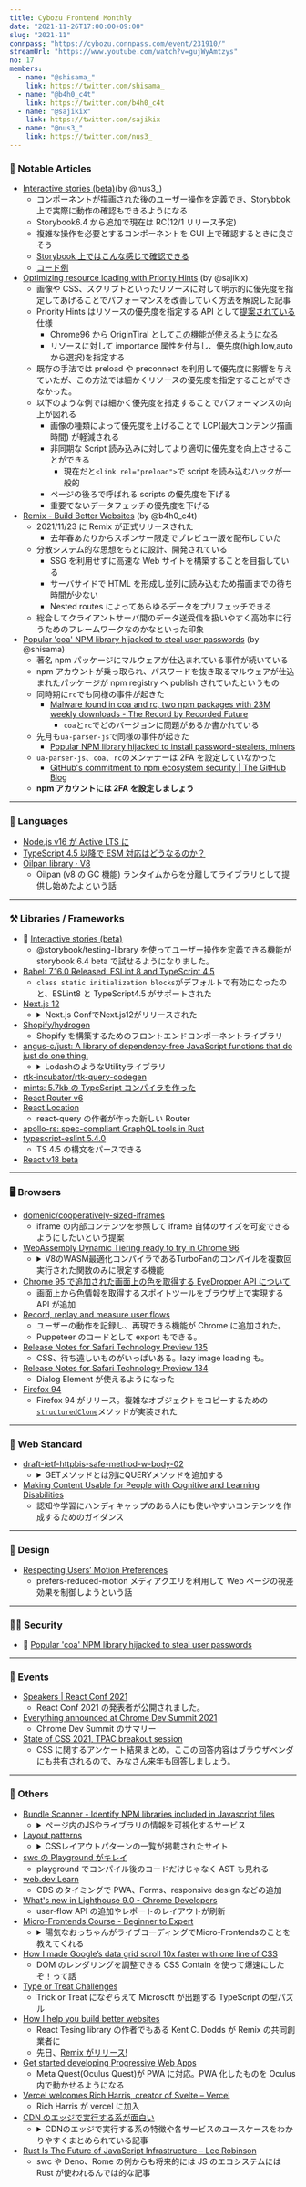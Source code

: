 ```yaml
---
title: Cybozu Frontend Monthly
date: "2021-11-26T17:00:00+09:00"
slug: "2021-11"
connpass: "https://cybozu.connpass.com/event/231910/"
streamUrl: "https://www.youtube.com/watch?v=gujWyAmtzys"
no: 17
members:
  - name: "@shisama_"
    link: https://twitter.com/shisama_
  - name: "@b4h0_c4t"
    link: https://twitter.com/b4h0_c4t
  - name: "@sajikix"
    link: https://twitter.com/sajikix
  - name: "@nus3_"
    link: https://twitter.com/nus3_
---
```


### 👀 Notable Articles

- [Interactive stories (beta)](https://storybook.js.org/blog/interactive-stories-beta/)(by @nus3\_)
  - コンポーネントが描画された後のユーザー操作を定義でき、Storybbok 上で実際に動作の確認もできるようになる
  - Storybook6.4 から追加で現在は RC(12/1 リリース予定)
  - 複雑な操作を必要とするコンポーネントを GUI 上で確認するときに良さそう
  - [Storybook 上ではこんな感じで確認できる](https://nus3.github.io/p-storybook/?path=/story/components-examplecomponent--default)
  - [コード例](https://github.com/nus3/p-storybook/blob/main/src/components/ExampleComponent/index.stories.tsx)
- [Optimizing resource loading with Priority Hints](https://web.dev/priority-hints/) (by @sajikix)
  - 画像や CSS、スクリプトといったリソースに対して明示的に優先度を指定してあげることでパフォーマンスを改善していく方法を解説した記事
  - Priority Hints はリソースの優先度を指定する API として[提案されている](https://wicg.github.io/priority-hints/)仕様
    - Chrome96 から OriginTiral として[この機能が使えるようになる](https://developer.chrome.com/blog/new-in-chrome-96/#pri-hints)
    - リソースに対して importance 属性を付与し、優先度(high,low,auto から選択)を指定する
  - 既存の手法では preload や preconnect を利用して優先度に影響を与えていたが、この方法では細かくリソースの優先度を指定することができなかった。
  - 以下のような例では細かく優先度を指定することでパフォーマンスの向上が図れる
    - 画像の種類によって優先度を上げることで LCP(最大コンテンツ描画時間) が軽減される
    - 非同期な Script 読み込みに対してより適切に優先度を向上させることができる
      - 現在だと`<link rel="preload">`で script を読み込むハックが一般的
    - ページの後ろで呼ばれる scripts の優先度を下げる
    - 重要でないデータフェッチの優先度を下げる
- [Remix - Build Better Websites](https://remix.run/) (by @b4h0_c4t)
  - 2021/11/23 に Remix が正式リリースされた
    - 去年春あたりからスポンサー限定でプレビュー版を配布していた
  - 分散システム的な思想をもとに設計、開発されている
    - SSG を利用せずに高速な Web サイトを構築することを目指している
    - サーバサイドで HTML を形成し並列に読み込むため描画までの待ち時間が少ない
    - Nested routes によってあらゆるデータをプリフェッチできる
  - 総合してクライアントサーバ間のデータ送受信を扱いやすく高効率に行うためのフレームワークなのかなといった印象
- [Popular 'coa' NPM library hijacked to steal user passwords](https://www.bleepingcomputer.com/news/security/popular-coa-npm-library-hijacked-to-steal-user-passwords/) (by @shisama)
  - 著名 npm パッケージにマルウェアが仕込まれている事件が続いている
  - npm アカウントが乗っ取られ、パスワードを抜き取るマルウェアが仕込まれたパッケージが npm registry へ publish されていたというもの
  - 同時期に`rc`でも同様の事件が起きた
    - [Malware found in coa and rc, two npm packages with 23M weekly downloads - The Record by Recorded Future](https://therecord.media/malware-found-in-coa-and-rc-two-npm-packages-with-23m-weekly-downloads/)
      - `coa`と`rc`でどのバージョンに問題があるか書かれている
  - 先月も`ua-parser-js`で同様の事件が起きた
    - [Popular NPM library hijacked to install password-stealers, miners](https://www.bleepingcomputer.com/news/security/popular-npm-library-hijacked-to-install-password-stealers-miners/)
  - `ua-parser-js`、`coa`、`rc`のメンテナーは 2FA を設定していなかった
    - [GitHub's commitment to npm ecosystem security | The GitHub Blog](https://github.blog/2021-11-15-githubs-commitment-to-npm-ecosystem-security/)
  - **npm アカウントには 2FA を設定しましょう**

---

### 💬 Languages

<!-- baho -->

- [Node.js v16 が Active LTS に](https://nodejs.org/en/about/releases/)
- [TypeScript 4.5 以降で ESM 対応はどうなるのか？](https://zenn.dev/teppeis/articles/2021-10-typescript-45-esm)
- [Oilpan library · V8](https://v8.dev/blog/oilpan-library)
  - Oilpan (v8 の GC 機能) ランタイムからを分離してライブラリとして提供し始めたよという話

---

### ⚒️ Libraries / Frameworks

<!-- baho -->

- 👀 [Interactive stories (beta)](https://storybook.js.org/blog/interactive-stories-beta/)
  - @storybook/testing-library を使ってユーザー操作を定義できる機能が storybook 6.4 beta で試せるようになりました。
- [Babel: 7.16.0 Released: ESLint 8 and TypeScript 4.5](https://babeljs.io/blog/2021/10/29/7.16.0)
  - `class static initialization blocks`がデフォルトで有効になったのと、ESLint8 と TypeScript4.5 がサポートされた
- [Next.js 12](https://nextjs.org/blog/next-12)
  - <details><summary>Next.js ConfでNext.js12がリリースされた</summary>コンパイラにSWC、Middlewareの追加、React18のサポート、React Server Componentsなど盛りだくさんの機能が追加された</details>
- [Shopify/hydrogen](https://hydrogen.shopify.dev/)
  - Shopify を構築するためのフロントエンドコンポーネントライブラリ
- [angus-c/just: A library of dependency-free JavaScript functions that do just do one thing.](https://github.com/angus-c/just)
  - <details><summary>LodashのようなUtilityライブラリ</summary>個々の関数ごとに依存に追加可能で、zero-dependency & TypeScript 型定義を含む。 Lodashとの違いは何？という説明もちゃんと用意されてた（https://github.com/angus-c/just/blob/master/TRADEOFFS.md）</details>
- [rtk-incubator/rtk-query-codegen](https://github.com/rtk-incubator/rtk-query-codegen)
- [mints: 5.7kb の TypeScript コンパイラを作った](https://zenn.dev/mizchi/articles/minimum-tsc-mints)
- [React Router v6](https://remix.run/blog/react-router-v6)
- [React Location](https://react-location.tanstack.com/overview)
  - react-query の作者が作った新しい Router
- [apollo-rs: spec-compliant GraphQL tools in Rust](https://www.apollographql.com/blog/announcement/tooling/apollo-rs-graphql-tools-in-rust/)
- [typescript-eslint 5.4.0](https://github.com/typescript-eslint/typescript-eslint/releases/tag/v5.4.0)
  - TS 4.5 の構文をパースできる
- [React v18 beta](https://twitter.com/reactjs/status/1460380211262930948?s=20)

---

### 🖥 Browsers

<!-- saji -->

- [domenic/cooperatively-sized-iframes](https://github.com/domenic/cooperatively-sized-iframes)
  - iframe の内部コンテンツを参照して iframe 自体のサイズを可変できるようにしたいという提案
- [WebAssembly Dynamic Tiering ready to try in Chrome 96](https://v8.dev/blog/wasm-dynamic-tiering)
  - <details><summary>V8のWASM最適化コンパイラであるTurboFanのコンパイルを複数回実行された関数のみに限定する機能</summary>V8のWASMのコンパイラにはLiftoffというベースコンパイラと、TurboFanという最適化コンパイラの2種類がある。今までのコンパイルでは「Liftoffでベースコンパイル」 → 「モジュール全体をTurboFanによってバックグラウンドですぐに再度コンパイル」という流れだったが、後者の最適化コンパイルを使用頻度の高いものに限定し、パフォーマンスの向上を図るというもの。</details>
- [Chrome 95 で追加された画面上の色を取得する EyeDropper API について](https://cybozu.github.io/frontend-expert/posts/eyedropper-api)
  - 画面上から色情報を取得するスポイトツールをブラウザ上で実現する API が追加
- [Record, replay and measure user flows](https://developer.chrome.com/docs/devtools/recorder/)
  - ユーザーの動作を記録し、再現できる機能が Chrome に追加された。
  - Puppeteer のコードとして export もできる。
- [Release Notes for Safari Technology Preview 135](https://webkit.org/blog/12040/release-notes-for-safari-technology-preview-135/)
  - CSS、待ち遠しいものがいっぱいある。lazy image loading も。
- [Release Notes for Safari Technology Preview 134](https://webkit.org/blog/12033/release-notes-for-safari-technology-preview-134/)
  - Dialog Element が使えるようになった
- [Firefox 94](https://www.mozilla.org/en-US/firefox/94.0/releasenotes/)
  - Firefox 94 がリリース。複雑なオブジェクトをコピーするための[`structuredClone`](https://developer.mozilla.org/en-US/docs/Web/API/structuredClone)メソッドが実装された

---

### 📏 Web Standard

<!-- saji -->

- [draft-ietf-httpbis-safe-method-w-body-02](https://datatracker.ietf.org/doc/html/draft-ietf-httpbis-safe-method-w-body-02/)
  - <details><summary>GETメソッドとは別にQUERYメソッドを追加する</summary>サーバーサイドへ任意のクエリを送信して情報を取得するためのHTTPメソッドが提案されている。具体的には、`selct surname, givenname, email limit 10`のようなクエリをcontentsに入れて送信できる。このメソッドを使うことで複雑なクエリを表現しつつ安全で冪等なリクエストが可能になる。</details>
- [Making Content Usable for People with Cognitive and Learning Disabilities](https://www.w3.org/TR/coga-usable/)
  - 認知や学習にハンディキャップのある人にも使いやすいコンテンツを作成するためのガイダンス

---

### 🎨 Design

<!-- hirano -->

- [Respecting Users’ Motion Preferences](https://www.smashingmagazine.com/2021/10/respecting-users-motion-preferences/)
  - prefers-reduced-motion メディアクエリを利用して Web ページの視差効果を制御しようという話

---

### 👮‍♀️ Security

<!-- hirano -->

- 👀 [Popular 'coa' NPM library hijacked to steal user passwords](https://www.bleepingcomputer.com/news/security/popular-coa-npm-library-hijacked-to-steal-user-passwords/)

---

### 📅 Events

<!-- hirano -->

- [Speakers | React Conf 2021](https://conf.reactjs.org/speakers)
  - React Conf 2021 の発表者が公開されました。
- [Everything announced at Chrome Dev Summit 2021](https://web.dev/cds2021-updates/)
  - Chrome Dev Summit のサマリー
- [State of CSS 2021, TPAC breakout session](https://docs.google.com/presentation/d/1FIMa9TXTdGusG_oJBtMmQLSyOuF0xgHsrvn7CKZH7Yw/edit?resourcekey=0-cFnhzvjncEEQaOB426PXnw#slide=id.gf91e504777_0_292)
  - CSS に関するアンケート結果まとめ。ここの回答内容はブラウザベンダにも共有されるので、みなさん来年も回答しましょう。

---

### 🦆 Others

<!-- nus3 -->

- [Bundle Scanner - Identify NPM libraries included in Javascript files](https://bundlescanner.com/)
  - <details><summary>ページ内のJSやライブラリの情報を可視化するサービス</summary>指定したWebページ内で読み込まれているJavaScriptファイルやライブラリのファイルサイズや読み込み元ホスト名を一覧表示できるサイト</detaills>
- [Layout patterns](https://web.dev/patterns/layout/)
  - <details><summary>CSSレイアウトパターンの一覧が掲載されたサイト</summary>Chrome Dev Summitの動画  (https://youtu.be/dhrX_biPH8c) の中で紹介されてたやつ。gridやflexboxを使って、少ない記述量で画面のレイアウトやカードコンポーネントのような実装パターンを紹介してる。Super centeredってパターンが必殺技っぽくてかっこいい。</details>
- [swc の Playground がキレイ](https://play.swc.rs/)
  - playground でコンパイル後のコードだけじゃなく AST も見れる
- [web.dev Learn](https://web.dev/learn/)
  - CDS のタイミングで PWA、Forms、responsive design などの追加
- [What's new in Lighthouse 9.0 - Chrome Developers](https://developer.chrome.com/blog/lighthouse-9-0/)
  - user-flow API の追加やレポートのレイアウトが刷新
- [Micro-Frontends Course - Beginner to Expert](https://youtu.be/lKKsjpH09dU)
  - <details><summary>陽気なおっちゃんがライブコーディングでMicro-Frontendsのことを教えてくれる</summary>ボイラープレートのcliが用意されているので、webpackのModule Federationを簡単に試せるようになっててヨキでした</details>
- [How I made Google’s data grid scroll 10x faster with one line of CSS](https://medium.com/@johan.isaksson/how-i-made-googles-data-grid-scroll-10x-faster-with-one-line-of-css-78cb1e8d9cb1)
  - DOM のレンダリングを調整できる CSS Contain を使って爆速にしたぞ！って話
- [Type or Treat Challenges](https://devblogs.microsoft.com/typescript/type-treat-2021-day-1/)
  - Trick or Treat になぞらえて Microsoft が出題する TypeScript の型パズル
- [How I help you build better websites](https://kentcdodds.com/blog/how-i-help-you-build-better-websites)
  - React Tesing library の作者でもある Kent C. Dodds が Remix の共同創業者に
  - 先日、[Remix がリリース!](https://remix.run/)
- [Get started developing Progressive Web Apps](https://developer.oculus.com/pwa)
  - Meta Quest(Oculus Quest)が PWA に対応。PWA 化したものを Oculus 内で動かせるようになる
- [Vercel welcomes Rich Harris, creator of Svelte – Vercel](https://vercel.com/blog/vercel-welcomes-rich-harris-creator-of-svelte)
  - Rich Harris が vercel に加入
- [CDN のエッジで実行する系が面白い](https://yusukebe.com/posts/2021/functions-at-edge/)
  - <details><summary>CDNのエッジで実行する系の特徴や各サービスのユースケースをわかりやすくまとめられている記事</summary>Edge FunctionsやCloudflare Workers、Fastly Compute@Edgeなどを使ったコードのサンプルも含めて説明されている</details>
- [Rust Is The Future of JavaScript Infrastructure – Lee Robinson](https://leerob.io/blog/rust)
  - swc や Deno、Rome の例からも将来的には JS のエコシステムには Rust が使われるんでは的な記事
